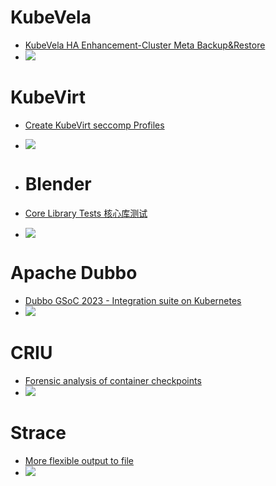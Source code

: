 # KubeVela
- [KubeVela HA Enhancement-Cluster Meta Backup&Restore](https://github.com/cncf/mentoring/blob/main/summerofcode/2023.md#:~:text=kubevela/kubevela%235426-,KubeVela%20HA%20Enhancement%2DCluster%20Meta%20Backup%26Restore,-Description%3A%20KubeVela%20can)
- ![](https://i.imgur.com/Xz1MWKG.png)

# KubeVirt
- [Create KubeVirt seccomp Profiles](https://github.com/kubevirt/community/tree/main/events/2023-summerofcode#:~:text=Create%20KubeVirt%20seccomp%20Profiles)
- ![](https://i.imgur.com/girZM0X.png)

- # Blender
- [Core Library Tests 核心库测试](https://wiki.blender.org/wiki/GSoC/Ideas_Suggestions#:~:text=Automated%20Testing-,Core%20Library%20Tests,-Description%3A%20There)
- ![](https://i.imgur.com/Ov5YJTH.png)

# Apache Dubbo
- [Dubbo GSoC 2023 - Integration suite on Kubernetes](https://cwiki.apache.org/confluence/display/COMDEV/GSoC+2023+Ideas+list#GSoC2023Ideaslist-DubboGSoC2023-IntegrationsuiteonKubernetes:~:text=%E5%BC%80%E5%8F%91%E4%BA%BA%E5%91%98%EF%BC%8C%E9%82%AE%E4%BB%B6%EF%BC%9A-,Apache%20Dubbo,-Dubbo%20GSoC%202023)
- ![](https://i.imgur.com/NmzEaQN.png)

# CRIU
- [Forensic analysis of container checkpoints](https://criu.org/Google_Summer_of_Code_Ideas#:~:text=alexander%40mihalicyn.com%3E-,Forensic%20analysis%20of%20container%20checkpoints,-%5Bedit%5D)
- ![](https://i.imgur.com/L69hP0l.png)

# Strace
- [More flexible output to file](https://strace.io/wiki/GoogleSummerOfCode2023#:~:text=More%20flexible%20output%20to%20file)
- ![](https://i.imgur.com/PhwLich.png)


